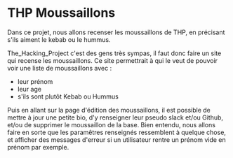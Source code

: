 # THP Moussaillons

Dans ce projet, nous allons recenser les moussaillons de THP, en précisant s'ils aiment le kebab ou le hummus.

The_Hacking_Project c'est des gens très sympas, il faut donc faire un site qui recense les moussaillons. Ce site permettrait à qui le veut de pouvoir voir une liste de moussaillons avec :

* leur prénom
* leur age
* s'ils sont plutôt Kebab ou Hummus


Puis en allant sur la page d'édition des moussaillons, il est possible de mettre à jour une petite bio, d'y renseigner leur pseudo slack et/ou Github, et/ou de supprimer le moussaillon de la base. Bien entendu, nous allons faire en sorte que les paramêtres renseignés ressemblent à quelque chose, et afficher des messages d'erreur si un utilisateur rentre un prénom vide en prénom par exemple.
